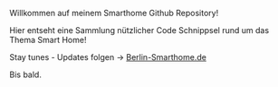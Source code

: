 Willkommen auf meinem Smarthome Github Repository!

Hier entseht eine Sammlung nützlicher Code Schnippsel rund um das Thema Smart Home!

Stay tunes - Updates folgen -> <a href="https://berlin-smarthome.de" target="_blank" rel="nofollow">Berlin-Smarthome.de</a>

Bis bald. 
